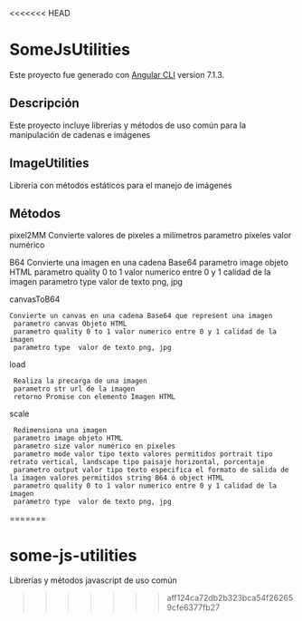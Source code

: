 <<<<<<< HEAD
# SomeJsUtilities

Este proyecto fue generado con [Angular CLI](https://github.com/angular/angular-cli) version 7.1.3.

## Descripción

Este proyecto incluye librerias y métodos de uso común para la manipulación de cadenas e imágenes

## ImageUtilities

Libreria con métodos estáticos para el manejo de imágenes

## Métodos

 pixel2MM
    Convierte valores de pixeles a milímetros
    parametro pixeles valor numérico
     
B64
     Convierte una imagen en una cadena Base64
     parametro image objeto HTML
     parametro quality 0 to 1 valor numerico entre 0 y 1 calidad de la imagen
     parametro type  valor de texto png, jpg
     
canvasToB64

    Convierte un canvas en una cadena Base64 que represent una imagen
     parametro canvas Objeto HTML
     parametro quality 0 to 1 valor numerico entre 0 y 1 calidad de la imagen
     parametro type  valor de texto png, jpg
load


     Realiza la precarga de una imagen
     parametro str url de la imagen
     retorno Promise con elemento Imagen HTML    

scale
    
     Redimensiona una imagen
     parametro image objeto HTML
     parametro size valor numérico en pixeles
     parametro mode valor tipo texto valores permitidos portrait tipo retrato vertical, landscape tipo paisaje horizontal, porcentaje
     parametro output valor tipo texto especifica el formato de salida de la imagen valores permitidos string B64 ó object HTML
     parametro quality 0 to 1 valor numerico entre 0 y 1 calidad de la imagen
     parametro type  valor de texto png, jpg
=======
# some-js-utilities
Librerías y métodos javascript de uso común
>>>>>>> aff124ca72db2b323bca54f262659cfe6377fb27
